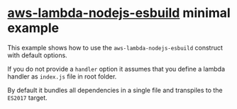 # [aws-lambda-nodejs-esbuild](../../README.md) minimal example

This example shows how to use the `aws-lambda-nodejs-esbuild` construct with default options.

If you do not provide a `handler` option it assumes that you define a lambda handler as `index.js` file in root folder.

By default it bundles all dependencies in a single file and transpiles to the `ES2017` target.
